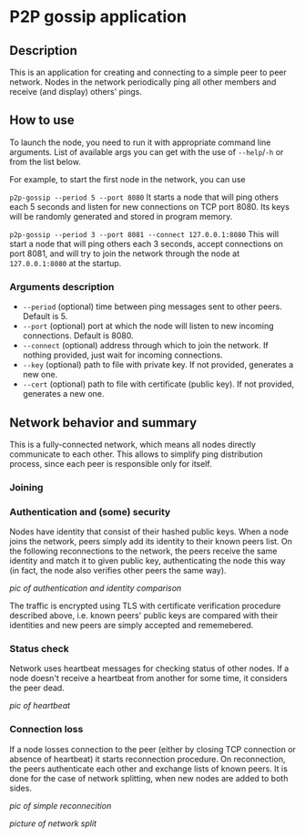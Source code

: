 # P2P gossip application

## Description
This is an application for creating and connecting to a simple peer to peer network. Nodes in the network periodically ping all other members and receive (and display) others' pings.

## How to use
To launch the node, you need to run it with appropriate command line arguments. List of available args you can get with the use of `--help`/`-h` or from the list below.

For example, to start the first node in the network, you can use

`p2p-gossip --period 5 --port 8080`
It starts a node that will ping others each 5 seconds and listen for new connections on TCP port 8080. Its keys will be randomly generated and stored in program memory.

`p2p-gossip --period 3 --port 8081 --connect 127.0.0.1:8080`
This will start a node that will ping others each 3 seconds, accept connections on port 8081, and will try to join the network through the node at `127.0.0.1:8080` at the startup.


### Arguments description
* `--period` (optional) time between ping messages sent to other peers. Default is 5.
* `--port` (optional) port at which the node will listen to new incoming connections. Default is 8080.
* `--connect` (optional) address through which to join the network. If nothing provided, just wait for incoming connections.
* `--key` (optional) path to file with private key. If not provided, generates a new one.
* `--cert` (optional) path to file with certificate (public key). If not provided, generates a new one. 

## Network behavior and summary
This is a fully-connected network, which means all nodes directly communicate to each other. This allows to simplify ping distribution process, since each peer is responsible only for itself.

### Joining
### Authentication and (some) security
Nodes have identity that consist of their hashed public keys. When a node joins the network, peers simply add its identity to their known peers list. On the following reconnections to the network, the peers receive the same identity and match it to given public key, authenticating the node this way (in fact, the node also verifies other peers the same way).

*pic of authentication and identity comparison*

The traffic is encrypted using TLS with certificate verification procedure described above, i.e. known peers' public keys are compared with their identities and new peers are simply accepted and rememebered.
### Status check
Network uses heartbeat messages for checking status of other nodes. If a node doesn't receive a heartbeat from another for some time, it considers the peer dead. 

*pic of heartbeat*

### Connection loss
If a node losses connection to the peer (either by closing TCP connection or absence of heartbeat) it starts reconnection procedure. On reconnection, the peers authenticate each other and exchange lists of known peers. It is done for the case of network splitting, when new nodes are added to both sides.

*pic of simple reconnecition*

*picture of network split*

<!-- ## Possible further improvements
* sadsad -->
